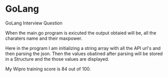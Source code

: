 # GoLang
GoLang Interview Question

When the main.go program is exicuted the output obtaied will be, all the charaters name and their maxpower. 

Here in the program I am initializing a string array with all the API url's and then parsing the json.
Then the values obatined after parsing will be stored in a Structure and the those values are displayed.

My Wipro training score is 84 out of 100.
